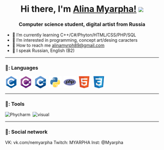 <h1 align="center">Hi there, I'm <a href="https://daniilshat.ru/" target="_blank">Alina Myarpha!</a> 
<img src="https://github.com/blackcater/blackcater/raw/main/images/Hi.gif" height="32"/></h1>
<h3 align="center">Computer science student, digital artist from Russia</h3>

- 🤍 I’m currently learning C++/C#/Phyton/HTML/CSS/PHP/SQL
- 🤍 I’m interested in programming, сoncept art/desing caracters
- 🤍 How to reach me alinamyrph89@gmail.com
- 🤍 I speak Russian, English (B2)

---

### 🤍: Languages
<div>
  <img src="https://github.com/devicons/devicon/blob/master/icons/c/c-original.svg" title="C" alt="C" width="40" height="40"/>&nbsp;
  <img src="https://github.com/devicons/devicon/blob/master/icons/csharp/csharp-original.svg"title="C#" alt="C#" width="40" height="40"/>&nbsp;
  <img src="https://github.com/devicons/devicon/blob/master/icons/cplusplus/cplusplus-original.svg"title="C++" alt="C++" width="40" height="40"/>&nbsp;
  <img src="https://github.com/devicons/devicon/blob/master/icons/python/python-original.svg"title="Phyton" alt="Phyton" width="40" height="40"/>&nbsp;
  <img src="https://github.com/devicons/devicon/blob/master/icons/php/php-original.svg"title="PHP" alt="PHP" width="40" height="40"/>&nbsp;
  <img src="https://github.com/devicons/devicon/blob/master/icons/html5/html5-original.svg"title="HTML5" alt="HTML5" width="40" height="40"/>&nbsp;
  <img src="https://github.com/devicons/devicon/blob/master/icons/css3/css3-original.svg"title="CSS3" alt="CSS3" width="40" height="40"/>&nbsp;
</div>

---
                                 
### 🤍: Tools
<div>
 <img src="https://icon.icepanel.io/Technology/svg/PyCharm.svg"title="Phycharm" alt="Phycharm" width="40" height="40"/>&nbsp;
 <img src="https://icon.icepanel.io/Technology/svg/Visual-Studio.svg"title="visual" alt="visual" width="40" height="40"/>&nbsp;
</div>

---
### 🤍: Social network
VK: vk.com/nemyarpha
Twitch: MYARPHA
Inst: @Myarpha 
